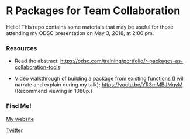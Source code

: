 # R Packages for Team Collaboration

Hello! This repo contains some materials that may be useful for those attending my ODSC presentation on May 3, 2018, at 2:00 pm.

### Resources

* Read the abstract: https://odsc.com/training/portfolio/r-packages-as-collaboration-tools  

* Video walkthrough of building a package from existing functions (I will narrate and explain during my talk): https://youtu.be/YR3mMBJMgyM  (Recommend viewing in 1080p.)


### Find Me!
[My website](http://www.stephaniekirmer.com)  

[Twitter](https://twitter.com/data_stephanie)
